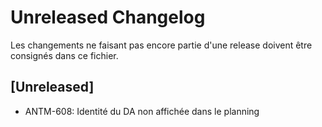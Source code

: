 # Unreleased Changelog

Les changements ne faisant pas encore partie d'une release doivent être
consignés dans ce fichier.

## [Unreleased]

- ANTM-608: Identité du DA non affichée dans le planning